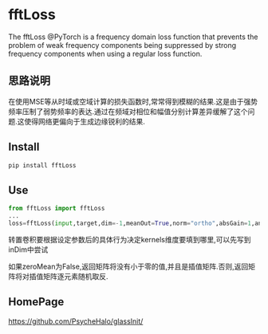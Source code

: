 # fftLoss
The fftLoss @PyTorch is a frequency domain loss function that prevents the problem of weak frequency components being suppressed by strong frequency components when using a regular loss function. 

## 思路说明
在使用MSE等从时域或空域计算的损失函数时,常常得到模糊的结果.这是由于强势频率压制了弱势频率的表达.通过在频域对相位和幅值分别计算差异缓解了这个问题.这使得网络更偏向于生成边缘锐利的结果.

## Install
```bash
pip install fftLoss
```

## Use
```python
from fftLoss import fftLoss
...
loss=fftLoss(input,target,dim=-1,meanOut=True,norm="ortho",absGain=1,angleGain=1)
```


转置卷积要根据设定参数后的具体行为决定kernels维度要填到哪里,可以先写到inDim中尝试

如果zeroMean为False,返回矩阵将没有小于零的值,并且是插值矩阵.否则,返回矩阵将对插值矩阵逐元素随机取反.   


## HomePage
<https://github.com/PsycheHalo/glassInit/>

